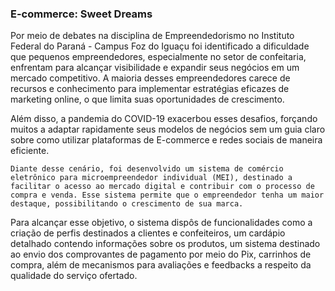 ### E-commerce: Sweet Dreams
  Por meio de debates na disciplina de Empreendedorismo no Instituto Federal do Paraná - Campus Foz do Iguaçu foi identificado a dificuldade que pequenos empreendedores, especialmente no setor de confeitaria, enfrentam para alcançar visibilidade e expandir seus negócios em um mercado competitivo. A maioria desses empreendedores carece de recursos e conhecimento para implementar estratégias eficazes de marketing online, o que limita suas oportunidades de crescimento.  

Além disso, a pandemia do COVID-19 exacerbou esses desafios, forçando muitos a adaptar rapidamente seus modelos de negócios sem um guia claro sobre como utilizar plataformas de E-commerce e redes sociais de maneira eficiente.

	Diante desse cenário, foi desenvolvido um sistema de comércio eletrônico para microempreendedor individual (MEI), destinado a facilitar o acesso ao mercado digital e contribuir com o processo de compra e venda. Esse sistema permite que o empreendedor tenha um maior destaque, possibilitando o crescimento de sua marca.

Para alcançar esse objetivo, o sistema dispôs de funcionalidades como a criação de perfis destinados a clientes e confeiteiros, um cardápio detalhado contendo informações sobre os produtos, um sistema destinado ao envio dos comprovantes de pagamento por meio do Pix, carrinhos de compra, além de mecanismos para avaliações e feedbacks a respeito da qualidade do serviço ofertado.
